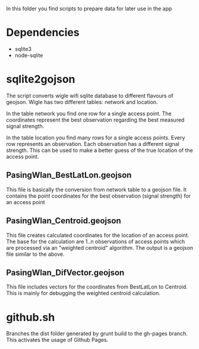 In this folder you find scripts to prepare data for later use in the app

# Dependencies
- sqlite3
- node-sqlite

# sqlite2gojson
The script converts wigle wifi sqlite database to different flavours of geojson. Wigle has two different tables: network and location. 

In the table network you find one row for a single access point. The coordinates represent the best observation regarding the best measured signal strength. 

In the table location you find many rows for a single access points. Every row represents an observation. Each observation has a different signal strength. This can be used to make a better guess of the true location of the access point.

## PasingWlan_BestLatLon.geojson
This file is basically the conversion from network table to a geojson file. It contains the point coordinates for the best observation (signal strength) for an access point

## PasingWlan_Centroid.geojson
This file creates calculated coordinates for the location of an access point. The base for the calculation are 1..n observations of access points which are processed via an "weighted centroid" algorithm. The output is a geojson file similar to the above.

## PasingWlan_DifVector.geojson
This file includes vectors for the coordinates from BestLatLon to Centroid. This is mainly for debugging the weighted centroid calculation.

# github.sh
Branches the dist folder generated by grunt build to the gh-pages branch. This activates the usage of Github Pages.